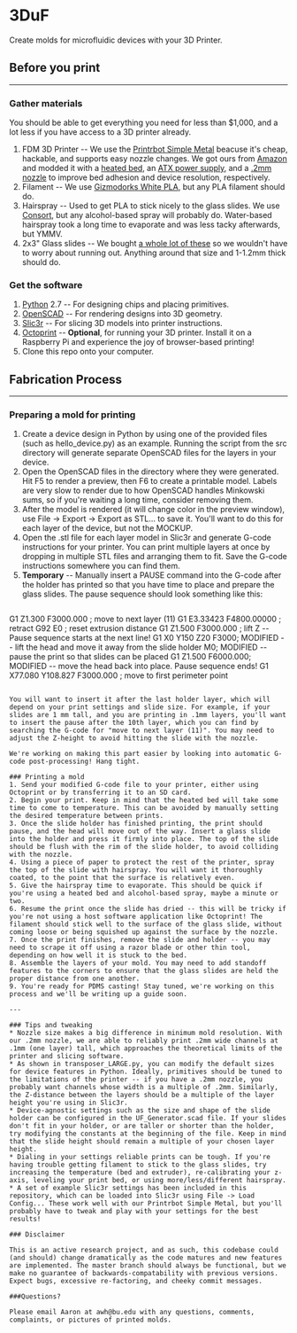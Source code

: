 # 3DuF
Create molds for microfluidic devices with  your 3D Printer.

## Before you print
---
### Gather materials
You should be able to get everything you need for less than $1,000, and a lot less if you have access to a 3D printer already.

1. FDM 3D Printer -- We use the [Printrbot Simple Metal](http://printrbot.com/product-category/3d-printers/simple-metal/) beacuse it's cheap, hackable, and supports easy nozzle changes. We got ours from [Amazon](http://amzn.com/B00IYC60IM) and modded it with a [heated bed](http://printrbot.com/shop/simple-metal-heated-bed/), an [ATX power supply](http://printrbot.com/shop/atx-power-supply/), and a [.2mm nozzle](http://printrbot.com/shop/tip-6-pack/) to improve bed adhesion and device resolution, respectively.
2. Filament -- We use [Gizmodorks White PLA](http://amzn.com/B00FG7BR22), but any PLA filament should do.
3. Hairspray -- Used to get PLA to stick nicely to the glass slides. We use [Consort](http://amzn.com/B000052Y6I), but any alcohol-based spray will probably do. Water-based hairspray took a long time to evaporate and was less tacky afterwards, but YMMV.
4. 2x3" Glass slides -- We bought [a whole lot of these]( http://amzn.com/B00EP0RUZ4) so we wouldn't have to worry about running out. Anything around that size and 1-1.2mm thick should do.

### Get the software

1. [Python](http://www.python.org/) 2.7 -- For designing chips and placing primitives. 
2. [OpenSCAD](http://www.openscad.org/) -- For rendering designs into 3D geometry. 
3. [Slic3r](http://www.slic3r.org/) -- For slicing 3D models into printer instructions.
4. [Octoprint](http://www.octoprint.org/) -- **Optional**, for running your 3D printer. Install it on a Raspberry Pi and experience the joy of browser-based printing!
5. Clone this repo onto your computer.

## Fabrication Process
---
### Preparing a mold for printing

1. Create a device design in Python by using one of the provided files (such as hello_device.py) as an example. Running the script from the src directory will generate separate OpenSCAD files for the layers in your device.
2. Open the OpenSCAD files in the directory where they were generated. Hit F5 to render a preview, then F6 to create a printable model. Labels are very slow to render due to how OpenSCAD handles Minkowski sums, so if you're waiting a long time, consider removing them.
3. After the model is rendered (it will change color in the preview window), use File -> Export -> Export as STL... to save it. You'll want to do this for each layer of the device, but not the MOCKUP.
4. Open the .stl file for each layer model in Slic3r and generate G-code instructions for your printer. You can print multiple layers at once by dropping in multiple STL files and arranging them to fit. Save the G-code instructions somewhere you can find them.
5. **Temporary** -- Manually insert a PAUSE command into the G-code after the holder has printed so that you have time to place and prepare the glass slides. The pause sequence should look something like this:
   ```
G1 Z1.300 F3000.000 ; move to next layer (11)
G1 E3.33423 F4800.00000 ; retract
G92 E0 ; reset extrusion distance
G1 Z1.500 F3000.000 ; lift Z -- Pause sequence starts at the next line!
G1 X0 Y150 Z20 F3000;                     MODIFIED -- lift the head and move it away from the slide holder
M0;                                       MODIFIED -- pause the print so that slides can be placed
G1 Z1.500 F6000.000;                      MODIFIED -- move the head back into place. Pause sequence ends!
G1 X77.080 Y108.827 F3000.000 ; move to first perimeter point
   ```

   You will want to insert it after the last holder layer, which will depend on your print settings and slide size. For example, if your slides are 1 mm tall, and you are printing in .1mm layers, you'll want to insert the pause after the 10th layer, which you can find by searching the G-code for "move to next layer (11)". You may need to adjust the Z-height to avoid hitting the slide with the nozzle.  

   We're working on making this part easier by looking into automatic G-code post-processing! Hang tight.

### Printing a mold
1. Send your modified G-code file to your printer, either using Octoprint or by transferring it to an SD card.
2. Begin your print. Keep in mind that the heated bed will take some time to come to temperature. This can be avoided by manually setting the desired temperature between prints.
3. Once the slide holder has finished printing, the print should pause, and the head will move out of the way. Insert a glass slide into the holder and press it firmly into place. The top of the slide should be flush with the rim of the slide holder, to avoid colliding with the nozzle.
4. Using a piece of paper to protect the rest of the printer, spray the top of the slide with hairspray. You will want it thoroughly coated, to the point that the surface is relatively even. 
5. Give the hairspray time to evaporate. This should be quick if you're using a heated bed and alcohol-based spray, maybe a minute or two.
6. Resume the print once the slide has dried -- this will be tricky if you're not using a host software application like Octoprint! The filament should stick well to the surface of the glass slide, without coming loose or being squished up against the surface by the nozzle.
7. Once the print finishes, remove the slide and holder -- you may need to scrape it off using a razor blade or other thin tool, depending on how well it is stuck to the bed.
8. Assemble the layers of your mold. You may need to add standoff features to the corners to ensure that the glass slides are held the proper distance from one another. 
9. You're ready for PDMS casting! Stay tuned, we're working on this process and we'll be writing up a guide soon.

---

### Tips and tweaking
* Nozzle size makes a big difference in minimum mold resolution. With our .2mm nozzle, we are able to reliably print .2mm wide channels at .1mm (one layer) tall, which approaches the theoretical limits of the printer and slicing software.
* As shown in transposer_LARGE.py, you can modify the default sizes for device features in Python. Ideally, primitives should be tuned to the limitations of the printer -- if you have a .2mm nozzle, you probably want channels whose width is a multiple of .2mm. Similarly, the Z-distance between the layers should be a multiple of the layer height you're using in Slic3r.
* Device-agnostic settings such as the size and shape of the slide holder can be configured in the UF_Generator.scad file. If your slides don't fit in your holder, or are taller or shorter than the holder, try modifying the constants at the beginning of the file. Keep in mind that the slide height should remain a multiple of your chosen layer height.
* Dialing in your settings reliable prints can be tough. If you're having trouble getting filament to stick to the glass slides, try increasing the temperature (bed and extruder), re-calibrating your z-axis, leveling your print bed, or using more/less/different hairspray.
* A set of example Slic3r settings has been included in this repository, which can be loaded into Slic3r using File -> Load Config... These work well with our Printrbot Simple Metal, but you'll probably have to tweak and play with your settings for the best results!

### Disclaimer

This is an active research project, and as such, this codebase could (and should) change dramatically as the code matures and new features are implemented. The master branch should always be functional, but we make no guarantee of backwards-compatability with previous versions. Expect bugs, excessive re-factoring, and cheeky commit messages.

###Questions?

Please email Aaron at awh@bu.edu with any questions, comments, complaints, or pictures of printed molds.
